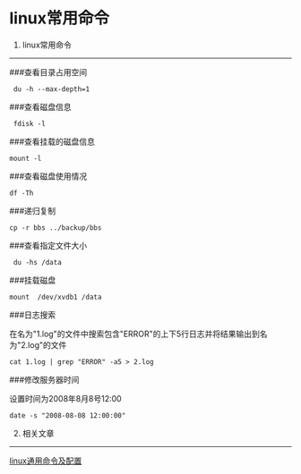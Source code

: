 linux常用命令
===

1. linux常用命令
---

###查看目录占用空间
   
     du -h --max-depth=1

###查看磁盘信息

     fdisk -l

###查看挂载的磁盘信息
 
    mount -l

###查看磁盘使用情况    

    df -Th

###递归复制  

	cp -r bbs ../backup/bbs 

###查看指定文件大小

	 du -hs /data 

###挂载磁盘

	mount  /dev/xvdb1 /data

###日志搜索

在名为"1.log"的文件中搜索包含"ERROR"的上下5行日志并将结果输出到名为"2.log"的文件

	cat 1.log | grep "ERROR" -a5 > 2.log

###修改服务器时间

设置时间为2008年8月8号12:00

	date -s "2008-08-08 12:00:00"

2. 相关文章
---

[linux通用命令及配置](http://localhost/article/linux/common/index.html)  
